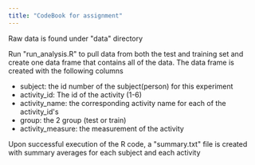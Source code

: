 ```yaml
---
title: "CodeBook for assignment"
---
```



Raw data is found under "data" directory

Run "run_analysis.R" to pull data from both the test and training set and create one data frame that contains all of the data. The data frame is created with the following columns

- subject: the id number of the subject(person) for this experiment
- activity_id: The id of the activity (1-6)
- activity_name: the corresponding activity name for each of the activity_id's
- group: the 2 group (test or train)
- activity_measure: the measurement of the activity 

Upon successful execution of the R code, a "summary.txt" file is created with summary averages for each subject and each activity
